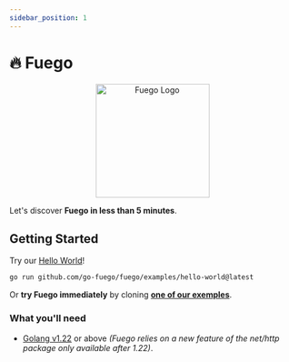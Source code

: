 ```yaml
---
sidebar_position: 1
---
```


# 🔥 Fuego

<p align="center">
  <img src="/fuego/img/logo.svg" height="200" alt="Fuego Logo" />
</p>

Let's discover **Fuego in less than 5 minutes**.

## Getting Started

Try our [Hello World](./tutorials/01-hello-world.md)!

```bash
go run github.com/go-fuego/fuego/examples/hello-world@latest
```

Or **try Fuego immediately** by cloning **[one of our exemples](https://github.com/go-fuego/fuego/tree/main/examples)**.

### What you'll need

- [Golang v1.22](https://golang.org/doc/go1.22) or above _(Fuego relies on a new feature of the net/http package only available after 1.22)_.
